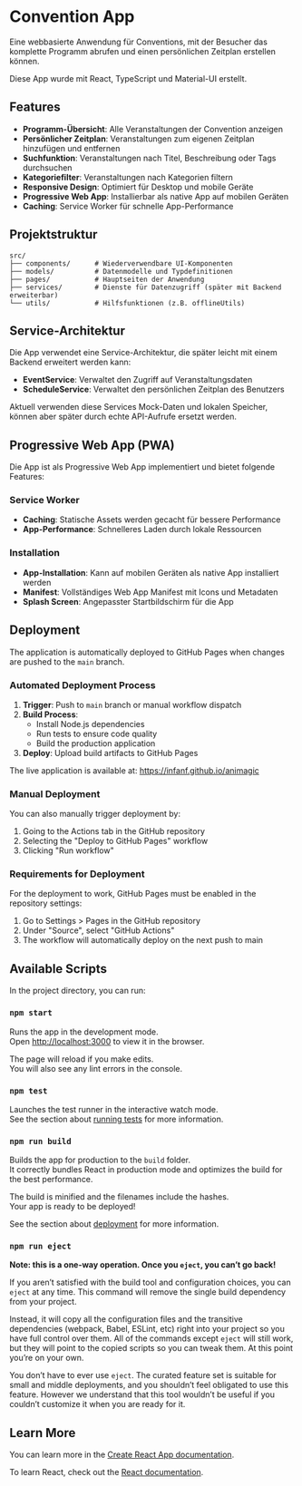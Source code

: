 # Convention App

Eine webbasierte Anwendung für Conventions, mit der Besucher das komplette Programm abrufen und einen persönlichen Zeitplan erstellen können.

Diese App wurde mit React, TypeScript und Material-UI erstellt.

## Features

- **Programm-Übersicht**: Alle Veranstaltungen der Convention anzeigen
- **Persönlicher Zeitplan**: Veranstaltungen zum eigenen Zeitplan hinzufügen und entfernen
- **Suchfunktion**: Veranstaltungen nach Titel, Beschreibung oder Tags durchsuchen
- **Kategoriefilter**: Veranstaltungen nach Kategorien filtern
- **Responsive Design**: Optimiert für Desktop und mobile Geräte
- **Progressive Web App**: Installierbar als native App auf mobilen Geräten
- **Caching**: Service Worker für schnelle App-Performance

## Projektstruktur

```
src/
├── components/      # Wiederverwendbare UI-Komponenten
├── models/          # Datenmodelle und Typdefinitionen
├── pages/           # Hauptseiten der Anwendung
├── services/        # Dienste für Datenzugriff (später mit Backend erweiterbar)
└── utils/           # Hilfsfunktionen (z.B. offlineUtils)
```

## Service-Architektur

Die App verwendet eine Service-Architektur, die später leicht mit einem Backend erweitert werden kann:

- **EventService**: Verwaltet den Zugriff auf Veranstaltungsdaten
- **ScheduleService**: Verwaltet den persönlichen Zeitplan des Benutzers

Aktuell verwenden diese Services Mock-Daten und lokalen Speicher, können aber später durch echte API-Aufrufe ersetzt werden.

## Progressive Web App (PWA)

Die App ist als Progressive Web App implementiert und bietet folgende Features:

### Service Worker
- **Caching**: Statische Assets werden gecacht für bessere Performance
- **App-Performance**: Schnelleres Laden durch lokale Ressourcen

### Installation
- **App-Installation**: Kann auf mobilen Geräten als native App installiert werden
- **Manifest**: Vollständiges Web App Manifest mit Icons und Metadaten
- **Splash Screen**: Angepasster Startbildschirm für die App

## Deployment

The application is automatically deployed to GitHub Pages when changes are pushed to the `main` branch.

### Automated Deployment Process

1. **Trigger**: Push to `main` branch or manual workflow dispatch
2. **Build Process**:
   - Install Node.js dependencies
   - Run tests to ensure code quality
   - Build the production application
3. **Deploy**: Upload build artifacts to GitHub Pages

The live application is available at: https://infanf.github.io/animagic

### Manual Deployment

You can also manually trigger deployment by:
1. Going to the Actions tab in the GitHub repository
2. Selecting the "Deploy to GitHub Pages" workflow
3. Clicking "Run workflow"

### Requirements for Deployment

For the deployment to work, GitHub Pages must be enabled in the repository settings:
1. Go to Settings > Pages in the GitHub repository
2. Under "Source", select "GitHub Actions"
3. The workflow will automatically deploy on the next push to main

## Available Scripts

In the project directory, you can run:

### `npm start`

Runs the app in the development mode.\
Open [http://localhost:3000](http://localhost:3000) to view it in the browser.

The page will reload if you make edits.\
You will also see any lint errors in the console.

### `npm test`

Launches the test runner in the interactive watch mode.\
See the section about [running tests](https://facebook.github.io/create-react-app/docs/running-tests) for more information.

### `npm run build`

Builds the app for production to the `build` folder.\
It correctly bundles React in production mode and optimizes the build for the best performance.

The build is minified and the filenames include the hashes.\
Your app is ready to be deployed!

See the section about [deployment](https://facebook.github.io/create-react-app/docs/deployment) for more information.

### `npm run eject`

**Note: this is a one-way operation. Once you `eject`, you can’t go back!**

If you aren’t satisfied with the build tool and configuration choices, you can `eject` at any time. This command will remove the single build dependency from your project.

Instead, it will copy all the configuration files and the transitive dependencies (webpack, Babel, ESLint, etc) right into your project so you have full control over them. All of the commands except `eject` will still work, but they will point to the copied scripts so you can tweak them. At this point you’re on your own.

You don’t have to ever use `eject`. The curated feature set is suitable for small and middle deployments, and you shouldn’t feel obligated to use this feature. However we understand that this tool wouldn’t be useful if you couldn’t customize it when you are ready for it.

## Learn More

You can learn more in the [Create React App documentation](https://facebook.github.io/create-react-app/docs/getting-started).

To learn React, check out the [React documentation](https://reactjs.org/).
